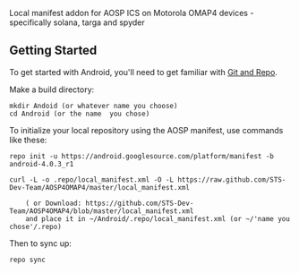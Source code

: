 Local manifest addon for AOSP ICS on Motorola OMAP4 devices
	-specifically solana, targa and spyder

Getting Started
---------------

To get started with Android, you'll need to get
familiar with [Git and Repo](http://source.android.com/download/using-repo).

Make a build directory:

	mkdir Andoid (or whatever name you choose)
	cd Android (or the name  you chose)
	

To initialize your local repository using the AOSP manifest, use commands like these:

    repo init -u https://android.googlesource.com/platform/manifest -b android-4.0.3_r1
    
    curl -L -o .repo/local_manifest.xml -O -L https://raw.github.com/STS-Dev-Team/AOSP4OMAP4/master/local_manifest.xml

    	( or Download: https://github.com/STS-Dev-Team/AOSP4OMAP4/blob/master/local_manifest.xml
		and place it in ~/Android/.repo/local_manifest.xml (or ~/'name you chose'/.repo)

Then to sync up:

    repo sync

